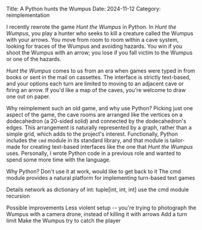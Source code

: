 Title: A Python hunts the Wumpus
Date: 2024-11-12
Category: reimplementation

I recently rewrote the game _Hunt the Wumpus_ in Python.  In _Hunt the Wumpus_, you play a hunter who seeks to kill a creature called the Wumpus with your arrows.  You move from room to room within a cave system, looking for traces of the Wumpus and avoiding hazards.  You win if you shoot the Wumpus with an arrow; you lose if you fall victim to the Wumpus or one of the hazards. 

_Hunt the Wumpus_ comes to us from an era when games were typed in from books or sent in the mail on cassettes.  The interface is strictly text-based, and your options each turn are limited to moving to an adjacent cave or firing an arrow.  If you'd like a map of the caves, you're welcome to draw one out on paper. 

Why reimplement such an old game, and why use Python?  Picking just one aspect of the game, the cave rooms are arranged like the vertices on a dodecahedron (a 20-sided solid) and connected by the dodecahedron's edges.  This arrangement is naturally represented by a graph, rather than a simple grid, which adds to the project's interest.  Functionally, Python includes the `cmd` module in its standard library, and that module is tailor-made for creating text-based interfaces like the one that _Hunt the Wumpus_ uses.  Personally, I wrote Python code in a previous role and wanted to spend some more time with the language.  

Why Python?
Don't use it at work, would like to get back to it
The cmd module provides a natural platform for implementing turn-based text games

Details
network as dictionary of int: tuple[int, int, int]
use the cmd module
recursion

Possible improvements
Less violent setup -- you're trying to photograph the Wumpus with a camera drone, instead of killing it with arrows 
Add a turn limit
Make the Wumpus try to catch the player 
